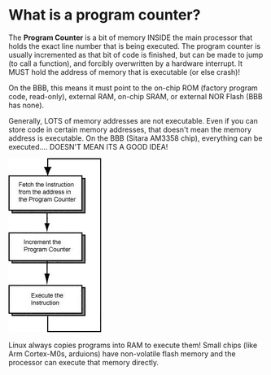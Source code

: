 # What is a program counter?

The **Program Counter** is a bit of memory INSIDE the main processor that holds the exact line number that is being executed. The program counter is usually incremented as that bit of code is finished, but can be made to jump (to call a function), and forcibly overwritten by a hardware interrupt. It MUST hold the address of memory that is executable (or else crash)!

On the BBB, this means it must point to the on-chip ROM (factory program code, read-only), external RAM, on-chip SRAM, or external NOR Flash (BBB has none).

Generally, LOTS of memory addresses are not executable. Even if you can store code in certain memory addresses, that doesn't mean the memory address is executable. On the BBB (Sitara AM3358 chip), everything can be executed.... DOESN'T MEAN ITS A GOOD IDEA!

![](programcounter.jpg)

Linux always copies programs into RAM to execute them! Small chips (like Arm Cortex-M0s, arduions) have non-volatile flash memory and the processor can execute that memory directly.
